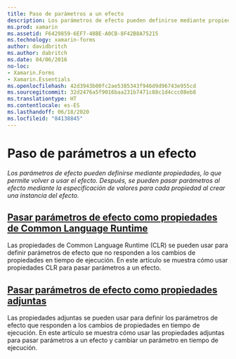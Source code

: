 ```yaml
---
title: Paso de parámetros a un efecto
description: Los parámetros de efecto pueden definirse mediante propiedades, lo que permite volver a usar el efecto. Después, se pueden pasar parámetros al efecto mediante la especificación de valores para cada propiedad al crear una instancia del efecto.
ms.prod: xamarin
ms.assetid: F6429859-6EF7-48BE-A0CB-8F42B8A75215
ms.technology: xamarin-forms
author: davidbritch
ms.author: dabritch
ms.date: 04/06/2016
no-loc:
- Xamarin.Forms
- Xamarin.Essentials
ms.openlocfilehash: 42d3943b00fc2ae5385343f946d9d96743e955cd
ms.sourcegitcommit: 32d2476a5f9016baa231b7471c88c1d4ccc08eb8
ms.translationtype: HT
ms.contentlocale: es-ES
ms.lasthandoff: 06/18/2020
ms.locfileid: "84138845"
---
```

# <a name="passing-parameters-to-an-effect"></a>Paso de parámetros a un efecto

_Los parámetros de efecto pueden definirse mediante propiedades, lo que permite volver a usar el efecto. Después, se pueden pasar parámetros al efecto mediante la especificación de valores para cada propiedad al crear una instancia del efecto._

## <a name="passing-effect-parameters-as-common-language-runtime-properties"></a>[Pasar parámetros de efecto como propiedades de Common Language Runtime](clr-properties.md)

Las propiedades de Common Language Runtime (CLR) se pueden usar para definir parámetros de efecto que no responden a los cambios de propiedades en tiempo de ejecución. En este artículo se muestra cómo usar propiedades CLR para pasar parámetros a un efecto.

## <a name="passing-effect-parameters-as-attached-properties"></a>[Pasar parámetros de efecto como propiedades adjuntas](attached-properties.md)

Las propiedades adjuntas se pueden usar para definir los parámetros de efecto que responden a los cambios de propiedades en tiempo de ejecución. En este artículo se muestra cómo usar las propiedades adjuntas para pasar parámetros a un efecto y cambiar un parámetro en tiempo de ejecución.
